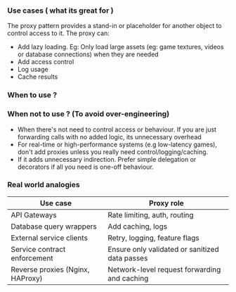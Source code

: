 ### Use cases ( what its great for )

The proxy pattern provides a stand-in or placeholder for another object to control access to it. The proxy can:

- Add lazy loading. Eg: Only load large assets (eg: game textures, videos or database connections) when they are needed
- Add access control
- Log usage
- Cache results

### When to use ?

### When not to use ? (To avoid over-engineering)

- When there's not need to control access or behaviour. If you are just forwarding calls with no added logic, its unnecessary overhead
- For real-time or high-performance systems (e.g low-latency games), don't add proxies unless you really need control/logging/caching.
- If it adds unnecessary indirection. Prefer simple delegation or decorators if all you need is one-off behaviour.

### Real world analogies

| **Use case**                     | **Proxy role**                                 |
| -------------------------------- | ---------------------------------------------- |
| API Gateways                     | Rate limiting, auth, routing                   |
| Database query wrappers          | Add caching, logs                              |
| External service clients         | Retry, logging, feature flags                  |
| Service contract enforcement     | Ensure only validated or sanitized data passes |
| Reverse proxies (Nginx, HAProxy) | Network-level request forwarding and caching   |
